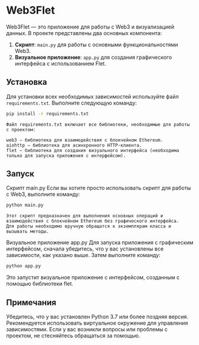 # Web3Flet

Web3Flet — это приложение для работы с Web3 и визуализацией данных. В проекте представлены два основных компонента:

1. **Скрипт**: `main.py` для работы с основными функциональностями Web3.
2. **Визуальное приложение**: `app.py` для создания графического интерфейса с использованием Flet.

## Установка

Для установки всех необходимых зависимостей используйте файл `requirements.txt`. Выполните следующую команду:

```sh
pip install -r requirements.txt
```
    Файл requirements.txt включает все библиотеки, необходимые для работы с проектом:

    web3 — библиотека для взаимодействия с блокчейном Ethereum.
    aiohttp — библиотека для асинхронного HTTP-клиента.
    flet — библиотека для создания визуального интерфейса (необходима только для запуска приложения с интерфейсом).

## Запуск

Скрипт main.py
Если вы хотите просто использовать скрипт для работы с Web3, выполните команду:

```sh
python main.py
```
    Этот скрипт предназначен для выполнения основных операций и взаимодействия с блокчейном Ethereum без графического интерфейса.
    Для работы необходимо вручную обращатся к экземплярам класса и вызывать методы.

Визуальное приложение app.py
Для запуска приложения с графическим интерфейсом, сначала убедитесь, что у вас установлены все зависимости, как указано выше. Затем выполните команду:

```sh
python app.py
```
Это запустит визуальное приложение с интерфейсом, созданным с помощью библиотеки flet.

## Примечания
Убедитесь, что у вас установлен Python 3.7 или более поздняя версия.
Рекомендуется использовать виртуальное окружение для управления зависимостями.
Если у вас возникли вопросы или проблемы с проектом, не стесняйтесь обращаться за помощью.